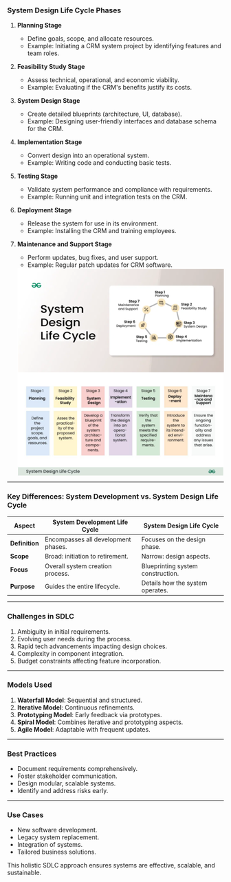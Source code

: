 ### **System Design Life Cycle Phases**

1. **Planning Stage**  
   - Define goals, scope, and allocate resources.  
   - Example: Initiating a CRM system project by identifying features and team roles.  

2. **Feasibility Study Stage**  
   - Assess technical, operational, and economic viability.  
   - Example: Evaluating if the CRM's benefits justify its costs.  

3. **System Design Stage**  
   - Create detailed blueprints (architecture, UI, database).  
   - Example: Designing user-friendly interfaces and database schema for the CRM.  

4. **Implementation Stage**  
   - Convert design into an operational system.  
   - Example: Writing code and conducting basic tests.  

5. **Testing Stage**  
   - Validate system performance and compliance with requirements.  
   - Example: Running unit and integration tests on the CRM.  

6. **Deployment Stage**  
   - Release the system for use in its environment.  
   - Example: Installing the CRM and training employees.  

7. **Maintenance and Support Stage**  
   - Perform updates, bug fixes, and user support.  
   - Example: Regular patch updates for CRM software.  


   <img src="./Pic1.png" alt="Image" style="display: block; margin: 0 auto;">
   
   <img src="./Pic2.png" alt="Image" style="display: block; margin: 0 auto;">
---

### **Key Differences: System Development vs. System Design Life Cycle**

| **Aspect**                | **System Development Life Cycle** | **System Design Life Cycle**          |
|---------------------------|-----------------------------------|---------------------------------------|
| **Definition**            | Encompasses all development phases. | Focuses on the design phase.          |
| **Scope**                 | Broad: initiation to retirement.  | Narrow: design aspects.               |
| **Focus**                 | Overall system creation process.  | Blueprinting system construction.     |
| **Purpose**               | Guides the entire lifecycle.      | Details how the system operates.      |

---

### **Challenges in SDLC**

1. Ambiguity in initial requirements.  
2. Evolving user needs during the process.  
3. Rapid tech advancements impacting design choices.  
4. Complexity in component integration.  
5. Budget constraints affecting feature incorporation.  

---

### **Models Used**

1. **Waterfall Model**: Sequential and structured.  
2. **Iterative Model**: Continuous refinements.  
3. **Prototyping Model**: Early feedback via prototypes.  
4. **Spiral Model**: Combines iterative and prototyping aspects.  
5. **Agile Model**: Adaptable with frequent updates.  

---

### **Best Practices**

- Document requirements comprehensively.  
- Foster stakeholder communication.  
- Design modular, scalable systems.  
- Identify and address risks early.  

---

### **Use Cases**

- New software development.  
- Legacy system replacement.  
- Integration of systems.  
- Tailored business solutions.  

This holistic SDLC approach ensures systems are effective, scalable, and sustainable.